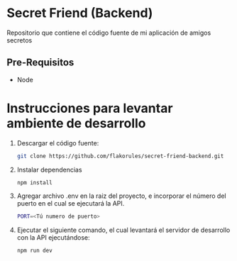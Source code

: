# Secret Friend (Backend)
Repositorio que contiene el código fuente de mi aplicación de amigos secretos
## Pre-Requisitos
- Node
# Instrucciones para levantar ambiente de desarrollo
1. Descargar el código fuente:
    ```sh
    git clone https://github.com/flakorules/secret-friend-backend.git
    ```
2. Instalar dependencias
    ```sh
    npm install
    ```
3. Agregar archivo .env en la raiz del proyecto, e incorporar el número del puerto en el cual se ejecutará la API.

    ```sh
    PORT=<Tú numero de puerto>
    ```

4. Ejecutar el siguiente comando, el cual levantará el servidor de desarrollo con la API ejecutándose:
    ```sh
    npm run dev
    ```